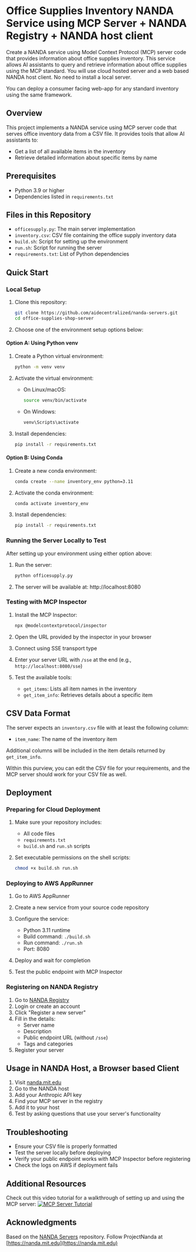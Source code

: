 # Office Supplies Inventory NANDA Service using MCP Server + NANDA Registry + NANDA host client

Create a NANDA service using Model Context Protocol (MCP) server code that provides information about office supplies inventory. This service allows AI assistants to query and retrieve information about office supplies using the MCP standard. You will use cloud hosted server and a web based NANDA host client. No need to install a local server.

You can deploy a consumer facing web-app for any standard inventory using the same framework.

## Overview

This project implements a NANDA service using MCP server code that serves office inventory data from a CSV file. It provides tools that allow AI assistants to:
- Get a list of all available items in the inventory
- Retrieve detailed information about specific items by name

## Prerequisites

- Python 3.9 or higher
- Dependencies listed in `requirements.txt`

## Files in this Repository

- `officesupply.py`: The main server implementation
- `inventory.csv`: CSV file containing the office supply inventory data
- `build.sh`: Script for setting up the environment
- `run.sh`: Script for running the server
- `requirements.txt`: List of Python dependencies

## Quick Start

### Local Setup

1. Clone this repository:
   ```bash
   git clone https://github.com/aidecentralized/nanda-servers.git
   cd office-supplies-shop-server
   ```

2. Choose one of the environment setup options below:

#### Option A: Using Python venv

1. Create a Python virtual environment:
   ```bash
   python -m venv venv
   ```

2. Activate the virtual environment:
   - On Linux/macOS:
     ```bash
     source venv/bin/activate
     ```
   - On Windows:
     ```bash
     venv\Scripts\activate
     ```

3. Install dependencies:
   ```bash
   pip install -r requirements.txt
   ```

#### Option B: Using Conda

1. Create a new conda environment:
   ```bash
   conda create --name inventory_env python=3.11
   ```

2. Activate the conda environment:
   ```bash
   conda activate inventory_env
   ```

3. Install dependencies:
   ```bash
   pip install -r requirements.txt
   ```

### Running the Server Locally to Test

After setting up your environment using either option above:

1. Run the server:
   ```bash
   python officesupply.py
   ```

2. The server will be available at: http://localhost:8080

### Testing with MCP Inspector

1. Install the MCP Inspector:
   ```bash
   npx @modelcontextprotocol/inspector
   ```

2. Open the URL provided by the inspector in your browser
3. Connect using SSE transport type
4. Enter your server URL with `/sse` at the end (e.g., `http://localhost:8080/sse`)
5. Test the available tools:
   - `get_items`: Lists all item names in the inventory
   - `get_item_info`: Retrieves details about a specific item

## CSV Data Format

The server expects an `inventory.csv` file with at least the following column:
- `item_name`: The name of the inventory item

Additional columns will be included in the item details returned by `get_item_info`.

Within this purview, you can edit the CSV file for your requirements, and the MCP server should work for your CSV file as well.

## Deployment

### Preparing for Cloud Deployment

1. Make sure your repository includes:
   - All code files
   - `requirements.txt`
   - `build.sh` and `run.sh` scripts

2. Set executable permissions on the shell scripts:
   ```bash
   chmod +x build.sh run.sh
   ```

### Deploying to AWS AppRunner

1. Go to AWS AppRunner
2. Create a new service from your source code repository
3. Configure the service:
   - Python 3.11 runtime
   - Build command: `./build.sh`
   - Run command: `./run.sh`
   - Port: 8080

4. Deploy and wait for completion
5. Test the public endpoint with MCP Inspector

### Registering on NANDA Registry

1. Go to [NANDA Registry](https://ui.nanda-registry.com)
2. Login or create an account
3. Click "Register a new server"
4. Fill in the details:
   - Server name
   - Description
   - Public endpoint URL (without `/sse`)
   - Tags and categories
5. Register your server

## Usage in NANDA Host, a Browser based Client

1. Visit [nanda.mit.edu](https://nanda.mit.edu)
2. Go to the NANDA host
3. Add your Anthropic API key
4. Find your MCP server in the registry
5. Add it to your host
6. Test by asking questions that use your server's functionality

## Troubleshooting

- Ensure your CSV file is properly formatted
- Test the server locally before deploying
- Verify your public endpoint works with MCP Inspector before registering
- Check the logs on AWS if deployment fails

## Additional Resources

Check out this video tutorial for a walkthrough of setting up and using the MCP server:
[![MCP Server Tutorial](https://img.youtube.com/vi/i7GPR8LnAWg/0.jpg)](https://www.youtube.com/watch?v=i7GPR8LnAWg)

## Acknowledgments

Based on the [NANDA Servers](https://github.com/aidecentralized/nanda-servers) repository.
Follow ProjectNanda at [https://nanda.mit.edu](https://nanda.mit.edu)



